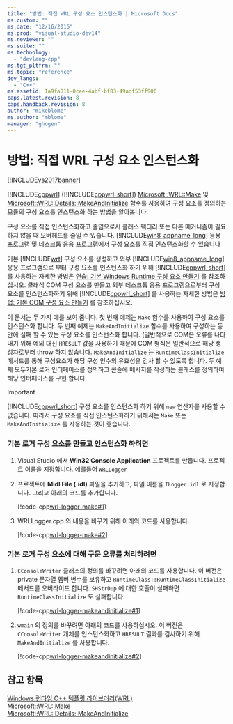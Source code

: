 ```yaml
---
title: "방법: 직접 WRL 구성 요소 인스턴스화 | Microsoft Docs"
ms.custom: ""
ms.date: "12/16/2016"
ms.prod: "visual-studio-dev14"
ms.reviewer: ""
ms.suite: ""
ms.technology: 
  - "devlang-cpp"
ms.tgt_pltfrm: ""
ms.topic: "reference"
dev_langs: 
  - "C++"
ms.assetid: 1a9fa011-0cee-4abf-bf83-49adf53ff906
caps.latest.revision: 8
caps.handback.revision: 8
author: "mikeblome"
ms.author: "mblome"
manager: "ghogen"
---
```

# 방법: 직접 WRL 구성 요소 인스턴스화
[!INCLUDE[vs2017banner](../assembler/inline/includes/vs2017banner.md)]

[!INCLUDE[cppwrl](../windows/includes/cppwrl_md.md)] \([!INCLUDE[cppwrl_short](../windows/includes/cppwrl_short_md.md)]\) [Microsoft::WRL::Make](../windows/make-function.md) 및 [Microsoft::WRL::Details::MakeAndInitialize](../windows/makeandinitialize-function.md) 함수를 사용하여 구성 요소를 정의하는 모듈의 구성 요소를 인스턴스화 하는 방법을 알아봅니다.  
  
 구성 요소를 직접 인스턴스화하고 줄임으로서 클래스 팩터리 또는 다른 메커니즘이 필요하지 않을 때 오버헤드를 줄일 수 있습니다.   [!INCLUDE[win8_appname_long](../build/includes/win8_appname_long_md.md)] 응용 프로그램 및 데스크톱 응용 프로그램에서 구성 요소를 직접 인스턴스화할 수 있습니다  
  
 기본 [!INCLUDE[wrt](../atl/reference/includes/wrt_md.md)] 구성 요소를 생성하고 외부 [!INCLUDE[win8_appname_long](../build/includes/win8_appname_long_md.md)] 응용 프로그램으로 부터 구성 요소를 인스턴스화 하기 위해 [!INCLUDE[cppwrl_short](../windows/includes/cppwrl_short_md.md)] 를 사용하는 자세한 방법은 [연습: 기본 Windows Runtime 구성 요소 만들기](../windows/walkthrough-creating-a-basic-windows-runtime-component-using-wrl.md) 를 참조하십시오.  클래식 COM 구성 요소를 만들고 외부 데스크톱 응용 프로그램으로부터 구성 요소를 인스턴스화하기 위해 [!INCLUDE[cppwrl_short](../windows/includes/cppwrl_short_md.md)] 를 사용하는 자세한 방법은 [방법: 기본 COM 구성 요소 만들기](../windows/how-to-create-a-classic-com-component-using-wrl.md) 를 참조하십시오.  
  
 이 문서는 두 가지 예를 보여 줍니다.  첫 번째 예제는 `Make` 함수를 사용하여 구성 요소를 인스턴스화 합니다.  두 번째 예제는 `MakeAndInitialize` 함수를 사용하여 구성하는 동안에 실패 할 수 있는 구성 요소를 인스턴스화 합니다. \(일반적으로 COM은 오류를 나타내기 위해 예외 대신 `HRESULT` 값을 사용하기 때문에 COM 형식은 일반적으로 해당 생성자로부터 throw 하지 않습니다.  `MakeAndInitialize` 는 `RuntimeClassInitialize` 메서드를 통해 구성요소가 해당 구성 인수의 유효성을 검사 할 수 있도록 합니다. 두 예제 모두기본 로거 인터페이스를 정의하고 콘솔에 메시지를 작성하는 클래스를 정의하여 해당 인터페이스를 구현 합니다.  
  
> [!IMPORTANT]
>  [!INCLUDE[cppwrl_short](../windows/includes/cppwrl_short_md.md)] 구성 요소를 인스턴스화 하기 위해 `new` 연산자를 사용할 수 없습니다.  따라서 구성 요소를 직접 인스턴스화하기 위해서는 `Make` 또는 `MakeAndInitialize` 를 사용하는 것이 좋습니다.  
  
### 기본 로거 구성 요소를 만들고 인스턴스화 하려면  
  
1.  Visual Studio 에서 **Win32 Console Application** 프로젝트를 만듭니다.  프로젝트 이름을 지정합니다. 예를들어 `WRLLogger`  
  
2.  프로젝트에 **Midl File \(.idl\)** 파일을 추가하고, 파일 이름을 `ILogger.idl` 로 지정합니다. 그리고 아래의 코드를 추가합니다.  
  
     [!code-cpp[wrl-logger-make#1](../windows/codesnippet/CPP/how-to-instantiate-wrl-components-directly_1.idl)]  
  
3.  WRLLogger.cpp 의 내용을 바꾸기 위해 아래의 코드를 사용합니다.  
  
     [!code-cpp[wrl-logger-make#2](../windows/codesnippet/CPP/how-to-instantiate-wrl-components-directly_2.cpp)]  
  
### 기본 로거 구성 요소에 대해 구문 오류를 처리하려면  
  
1.  `CConsoleWriter` 클래스의 정의를 바꾸려면 아래의 코드를 사용합니다.  이 버전은 private 문자열 멤버 변수를 보유하고 `RuntimeClass::RuntimeClassInitialize` 메서드를 오버라이드 합니다.   `SHStrDup` 에 대한 호출이 실패하면 `RuntimeClassInitialize` 도 실패합니다.  
  
     [!code-cpp[wrl-logger-makeandinitialize#1](../windows/codesnippet/CPP/how-to-instantiate-wrl-components-directly_3.cpp)]  
  
2.  `wmain` 의 정의를 바꾸려면 아래의 코드를 사용하십시오.  이 버전은 `CConsoleWriter` 개체를 인스턴스화하고 `HRESULT` 결과를 검사하기 위해 `MakeAndInitialize` 를 사용합니다.  
  
     [!code-cpp[wrl-logger-makeandinitialize#2](../windows/codesnippet/CPP/how-to-instantiate-wrl-components-directly_4.cpp)]  
  
## 참고 항목  
 [Windows 런타임 C\+\+ 템플릿 라이브러리\(WRL\)](../windows/windows-runtime-cpp-template-library-wrl.md)   
 [Microsoft::WRL::Make](../windows/make-function.md)   
 [Microsoft::WRL::Details::MakeAndInitialize](../windows/makeandinitialize-function.md)